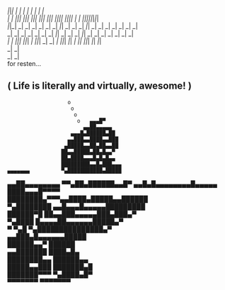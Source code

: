                                                                                                                                  
 _|_|_|    _|                      _|                _|                        _|      _|    _|                  _|      _|      
 _|    _|      _|_|_|    _|_|_|          _|_|_|          _|_|_|      _|_|_|  _|_|_|_|      _|_|_|_|  _|    _|  _|_|_|_|_|_|_|_|  
 _|_|_|    _|  _|    _|  _|    _|  _|  _|_|          _|  _|    _|  _|_|        _|      _|    _|      _|    _|    _|      _|      
 _|        _|  _|    _|  _|    _|  _|      _|_|      _|  _|    _|      _|_|    _|      _|    _|      _|    _|    _|      _|      
 _|        _|  _|_|_|    _|_|_|    _|  _|_|_|        _|  _|    _|  _|_|_|        _|_|  _|      _|_|    _|_|_|      _|_|    _|_|  
               _|        _|                                                                                                      
               _|        _|                                                                                                      
for resten...

( Life is literally and virtually, awesome! )
 ------------------------------------------- 
                       o                
                        o               
                         o              
                          o   ▄▄▄█▀     
                            ▄▄██▄▄▄▄▄   
                        ▄▄▄█▄██████▄██  
                       ▄▄███▄▄████▄▄███ 
                      ▄█████▄▄██▄██▄▄██ 
                     ██▄▄█████▄██▄█▄▄▀  
                     ██▄████▄▄▄█▄█▄█▄▄  
                     █████████▄▄█▄███▄▄▄
    ▄▄▄▄▄▄▄          ▀▄███████████▄█████
  ▄▄██▄▄▄▄▄▄▄▄         ▀▀▄██▄██████▄▄█▀ 
 ▄▄█▄█▄▄▄▄▄▄▄▄█▄▄▄▄▄     ████▄▄▄█▀▀▀▀   
 ████████▄▀▀▀▄▄████▄█████▄▄██████       
 ▀▄████████ ▄▄█▄▄▄█▄▄▄▄▄█████████       
   ██████▀█ ██▄▄███▄▄▄▄▄███▄███▄▀       
   ▀▄████   █▄▄▄▄██▄▄▄▄▄▄█████▄▀        
     ▀ ▀▄█  ▀▄███████████████▄▀         
            ▄▄███▄█▄▄▄▄▄▄█████          
           ██████▄▄▀    ██████          
          ▄▄███████     ████▄█▄         
          ████████▄▄    ██████▄▄        
          █████▄▄███    ███████▄█       
          ███████▀▀▀    ▀▄████▄█▀       
          ▀▀▀▀▀▀▀        ▀▀▀▀▀▀▀        
